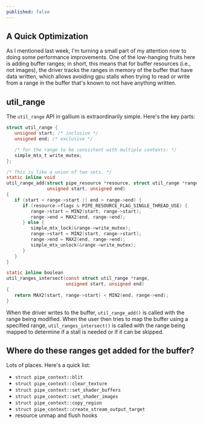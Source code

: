 ```yaml
---
published: false
---
```

## A Quick Optimization

As I mentioned last week, I'm turning a small part of my attention now to doing some performance improvements. One of the low-hanging fruits here is adding buffer ranges; in short, this means that for buffer resources (i.e., not images), the driver tracks the ranges in memory of the buffer that have data written, which allows avoiding gpu stalls when trying to read or write from a range in the buffer that's known to not have anything written.

## util_range
The `util_range` API in gallium is extraordinarily simple. Here's the key parts:

```c
struct util_range {
   unsigned start; /* inclusive */
   unsigned end; /* exclusive */

   /* for the range to be consistent with multiple contexts: */
   simple_mtx_t write_mutex;
};

/* This is like a union of two sets. */
static inline void
util_range_add(struct pipe_resource *resource, struct util_range *range,
               unsigned start, unsigned end)
{
   if (start < range->start || end > range->end) {
      if (resource->flags & PIPE_RESOURCE_FLAG_SINGLE_THREAD_USE) {
         range->start = MIN2(start, range->start);
         range->end = MAX2(end, range->end);
      } else {
         simple_mtx_lock(&range->write_mutex);
         range->start = MIN2(start, range->start);
         range->end = MAX2(end, range->end);
         simple_mtx_unlock(&range->write_mutex);
      }
   }
}

static inline boolean
util_ranges_intersect(const struct util_range *range,
                      unsigned start, unsigned end)
{
   return MAX2(start, range->start) < MIN2(end, range->end);
}
```
When the driver writes to the buffer, `util_range_add()` is called with the range being modified. When the user then tries to map the buffer using a specified range, `util_ranges_intersect()` is called with the range being mapped to determine if a stall is needed or if it can be skipped.

## Where do these ranges get added for the buffer?
Lots of places. Here's a quick list:
* `struct pipe_context::blit`
* `struct pipe_context::clear_texture`
* `struct pipe_context::set_shader_buffers`
* `struct pipe_context::set_shader_images`
* `struct pipe_context::copy_region`
* `struct pipe_context::create_stream_output_target`
* resource unmap and flush hooks